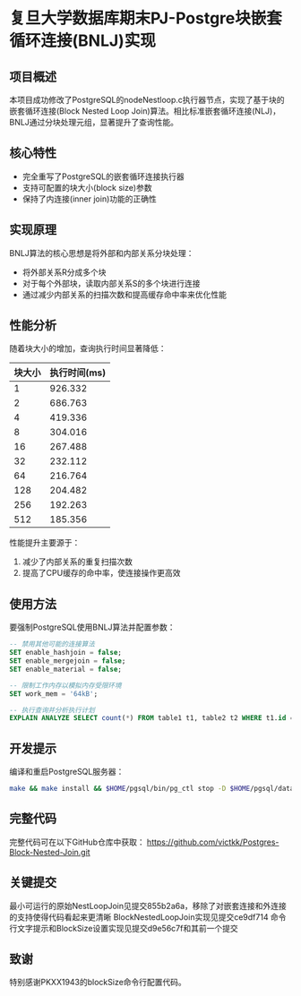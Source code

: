 # 复旦大学数据库期末PJ-Postgre块嵌套循环连接(BNLJ)实现

## 项目概述

本项目成功修改了PostgreSQL的nodeNestloop.c执行器节点，实现了基于块的嵌套循环连接(Block Nested Loop Join)算法。相比标准嵌套循环连接(NLJ)，BNLJ通过分块处理元组，显著提升了查询性能。

## 核心特性

- 完全重写了PostgreSQL的嵌套循环连接执行器
- 支持可配置的块大小(block size)参数
- 保持了内连接(inner join)功能的正确性

## 实现原理

BNLJ算法的核心思想是将外部和内部关系分块处理：
- 将外部关系R分成多个块
- 对于每个外部块，读取内部关系S的多个块进行连接
- 通过减少内部关系的扫描次数和提高缓存命中率来优化性能

## 性能分析

随着块大小的增加，查询执行时间显著降低：

| 块大小 | 执行时间(ms) |
|--------|-------------|
| 1      | 926.332     |
| 2      | 686.763     |
| 4      | 419.336     |
| 8      | 304.016     |
| 16     | 267.488     |
| 32     | 232.112     |
| 64     | 216.764     |
| 128    | 204.482     |
| 256    | 192.263     |
| 512    | 185.356     |

性能提升主要源于：
1. 减少了内部关系的重复扫描次数
2. 提高了CPU缓存的命中率，使连接操作更高效

## 使用方法

要强制PostgreSQL使用BNLJ算法并配置参数：

```sql
-- 禁用其他可能的连接算法
SET enable_hashjoin = false;
SET enable_mergejoin = false;
SET enable_material = false;

-- 限制工作内存以模拟内存受限环境
SET work_mem = '64kB';

-- 执行查询并分析执行计划
EXPLAIN ANALYZE SELECT count(*) FROM table1 t1, table2 t2 WHERE t1.id = t2.id;
```

## 开发提示

编译和重启PostgreSQL服务器：
```bash
make && make install && $HOME/pgsql/bin/pg_ctl stop -D $HOME/pgsql/data && $HOME/pgsql/bin/pg_ctl start -D $HOME/pgsql/data && $HOME/pgsql/bin/psql postgres
```

## 完整代码

完整代码可在以下GitHub仓库中获取：
https://github.com/victkk/Postgres-Block-Nested-Join.git

## 关键提交
最小可运行的原始NestLoopJoin见提交855b2a6a，移除了对嵌套连接和外连接的支持使得代码看起来更清晰
BlockNestedLoopJoin实现见提交ce9df714
命令行文字提示和BlockSize设置实现见提交d9e56c7f和其前一个提交
## 致谢

特别感谢PKXX1943的blockSize命令行配置代码。
